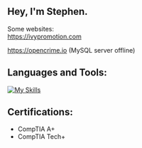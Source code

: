 ## Hey, I'm Stephen.

Some websites:
<br />
https://ivypromotion.com

https://opencrime.io (MySQL server offline)


##  Languages and Tools:
[![My Skills](https://skillicons.dev/icons?i=cpp,js,python,react,express,mysql,azure,html,css)](https://skillicons.dev)


##  Certifications:
- CompTIA A+
- CompTIA Tech+
<!--
**winnmurray/winnmurray** is a ✨ _special_ ✨ repository because its `README.md` (this file) appears on your GitHub profile.

Here are some ideas to get you started:

- 🔭 I’m currently working on ...
- 🌱 I’m currently learning ...
- 👯 I’m looking to collaborate on ...
- 🤔 I’m looking for help with ...
- 💬 Ask me about ...
- 📫 How to reach me: ...
- 😄 Pronouns: ...
- ⚡ Fun fact: ...
-->
